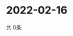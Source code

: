 # 2022-02-16
  共 0条

  <!-- BEGIN -->
  <!-- 最后更新时间Wed Feb 16 2022 11:04:35 GMT+0000 (Coordinated Universal Time) -->
  
  <!-- END -->
  
  